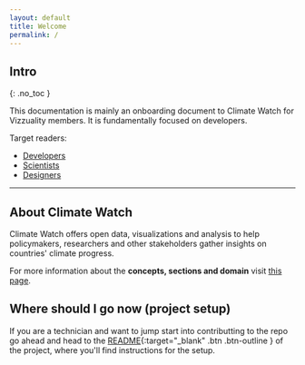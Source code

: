 ```yaml
---
layout: default
title: Welcome
permalink: /
---
```


## Intro
{: .no_toc }

This documentation is mainly an onboarding document to Climate Watch for Vizzuality members.
It is fundamentally focused on developers.

Target readers:
- [Developers](/climate-watch/_docs/developers)
- [Scientists](/climate-watch/_docs/scientists)
- [Designers](/climate-watch/_docs/designers)

______

## About Climate Watch

Climate Watch offers open data, visualizations and analysis to help policymakers, researchers and other stakeholders gather insights on countries' climate progress.

For more information about the **concepts, sections and domain** visit [this page](/_docs/climate-watch/domain-description).

## Where should I go now (project setup)

If you are a technician and want to jump start into contributting to the repo go ahead and head to the [README](https://github.com/Vizzuality/climate-watch/blob/master/README.md){:target="_blank" .btn .btn-outline } of the project, where you'll find instructions for the setup.
